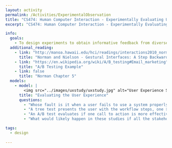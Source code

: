```yaml
---
layout: activity
permalink: /Activities/ExperimentalObservation
title: "CS474: Human Computer Interaction - Experimentally Evaluating UX"
excerpt: "CS474: Human Computer Interaction - Experimentally Evaluating UX"

info: 
  goals: 
    - To design experiments to obtain informative feedback from diverse stakeholders to improve the user experience
  additional_reading:
    - link: "http://manoa.hawaii.edu/hci/readings/interactions2010_norman_nielsen.pdf"
      title: "Norman and Nielson - Gestural Interfaces: A Step Backward In Usability"   
    - link: "https://en.wikipedia.org/wiki/A/B_testing#Email_marketing"
      title: "A/B Testing Example"
    - link: false
      title: "Norman Chapter 5"    
  models:
    - model: |
        <img src="../images/uxstudy/uxstudy.jpg" alt="User Experience Study Qualitative and Quantitative Elements">
      title: "Evaluating the User Experience"
      questions:
        - "Whose fault is it when a user fails to use a system properly?"
        - "A tree test presents the user with the workflow steps, one step at a time, and allows the user to progress in a choose-your-adventure style.  What kinds of deficiencies might this kind of study reveal?"
        - "An A/B test evaluates if one call to action is more effective than another.  How might you employ this in a software system to evaluate different user interface designs or workflows?"
        - "What would likely happen in these studies if all the stakeholders in a medical application UX study had the same job title?"

tags:
  - design
  
---
```

